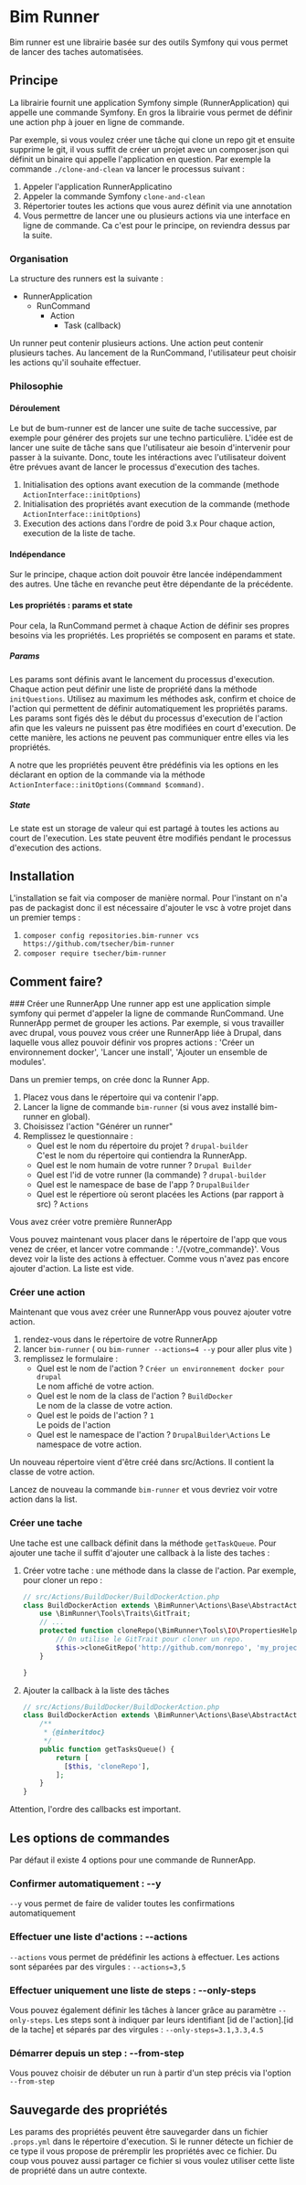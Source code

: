 # Bim Runner
 Bim runner est une librairie basée sur des outils Symfony qui vous 
 permet de lancer des taches automatisées.
 
 ## Principe 
La librairie fournit une application Symfony simple (RunnerApplication) qui appelle une commande Symfony.
En gros la librairie vous permet de définir une action php à jouer en ligne de commande.

Par exemple, si vous voulez créer une tâche qui clone un repo git et ensuite supprime le git, 
il vous suffit de créer un projet avec un composer.json qui définit un binaire qui appelle l'application en question.
Par exemple la commande `./clone-and-clean` va lancer le processus suivant :
1. Appeler l'application RunnerApplicatino
2. Appeler la commande Symfony `clone-and-clean`
3. Répertorier toutes les actions que vous aurez définit via une annotation
4. Vous permettre de lancer une ou plusieurs actions via une interface en ligne de commande.
Ca c'est pour le principe, on reviendra dessus par la suite.

### Organisation
La structure des runners est la suivante : 
- RunnerApplication
    - RunCommand
        - Action
            - Task (callback)
 
Un runner peut contenir plusieurs actions. Une action peut contenir plusieurs taches.
Au lancement de la RunCommand, l'utilisateur peut choisir les actions qu'il souhaite effectuer.
 

### Philosophie

#### Déroulement
Le but de bum-runner est de lancer une suite de tache successive, par exemple pour générer des projets
sur une techno particulière. 
L'idée est de lancer une suite de tâche sans que l'utilisateur aie besoin d'intervenir pour passer à la suivante.
Donc, toute les intéractions avec l'utilisateur doivent être prévues avant de lancer le processus d'execution des taches.

1. Initialisation des options avant execution de la commande (methode `ActionInterface::initOptions`)
2. Initialisation des propriétés avant execution de la commande (methode `ActionInterface::initOptions`)
3. Execution des actions dans l'ordre de poid
    3.x Pour chaque action, execution de la liste de tache.

#### Indépendance 
Sur le principe, chaque action doit pouvoir être lancée indépendamment des autres. Une tâche en revanche peut être dépendante de la précédente.

#### Les propriétés : params et state
Pour cela, la RunCommand permet à chaque Action de définir ses propres besoins via les propriétés.
Les propriétés se composent en params et state.

##### Params
Les params sont définis avant le lancement du processus d'execution. Chaque action peut définir une liste de propriété
dans la méthode `initQuestions`. Utilisez au maximum les méthodes ask, confirm et choice de l'action qui permettent de définir
automatiquement les propriétés params. Les params sont figés dès le début du processus d'execution de l'action
afin que les valeurs ne puissent pas être modifiées en court d'execution. De cette manière, les actions ne peuvent pas 
communiquer entre elles via les propriétés.

A notre que les propriétés peuvent être prédéfinis via les options en les déclarant en option de la commande via la méthode `ActionInterface::initOptions(Commmand $command)`.

##### State
Le state est un storage de valeur qui est partagé à toutes les actions au court de l'execution.
Les state peuvent être modifiés pendant le processus d'execution des actions.


 
 ## Installation
 L'installation se fait via composer de manière normal. Pour l'instant on n'a pas de packagist
 donc il est nécessaire d'ajouter le vsc à votre projet dans un premier temps :
 1. `composer config repositories.bim-runner vcs https://github.com/tsecher/bim-runner`
 2. `composer require tsecher/bim-runner`
 
 ## Comment faire?
 ### Créer une RunnerApp
 Une runner app est une application simple symfony qui permet d'appeler la ligne de commande RunCommand.
 Une RunnerApp permet de grouper les actions. 
 Par exemple, si vous travailler avec drupal, vous pouvez vous créer une RunnerApp liée à Drupal, dans laquelle vous
 allez pouvoir définir vos propres actions : 'Créer un environnement docker', 'Lancer une install', 'Ajouter un ensemble de modules'.
 
 Dans un premier temps, on crée donc la Runner App.
 1. Placez vous dans le répertoire qui va contenir l'app.
 2. Lancer la ligne de commande `bim-runner` (si vous avez installé bim-runner en global).
 3. Choisissez l'action "Générer un runner"
 4. Remplissez le questionnaire : 
    - Quel est le nom du répertoire du projet ? `drupal-builder`  
    C'est le nom du répertoire qui contiendra la RunnerApp.
    - Quel est le nom humain de votre runner ? `Drupal Builder`
    - Quel est l'id de votre runner (la commande) ? `drupal-builder`
    - Quel est le namespace de base de l'app ? `DrupalBuilder`
    - Quel est le répertiore où seront placées les Actions (par rapport à src) ? `Actions`
 
Vous avez créer votre première RunnerApp

Vous pouvez maintenant vous placer dans le répertoire de l'app que vous venez de créer, et lancer votre commande : 
'./{votre_commande}'. Vous devez voir la liste des actions à effectuer. Comme vous n'avez pas encore ajouter d'action. La liste est vide.


### Créer une action
Maintenant que vous avez créer une RunnerApp vous pouvez ajouter votre action.

1. rendez-vous dans le répertoire de votre RunnerApp
2. lancer `bim-runner` ( ou `bim-runner --actions=4 --y` pour aller plus vite )
3. remplissez le formulaire :
    - Quel est le nom de l'action ? `Créer un environnement docker pour drupal`  
    Le nom affiché de votre action. 
    - Quel est le nom de la class de l'action ? `BuildDocker`  
      Le nom de la classe de votre action.
    - Quel est le poids de l'action ? `1`  
      Le poids de l'action 
    - Quel est le namespace de l'action ? `DrupalBuilder\Actions`
    Le namespace de votre action.  
     
Un nouveau répertoire vient d'être créé dans src/Actions. Il contient la classe
de votre action.

Lancez de nouveau la commande `bim-runner` et vous devriez voir votre action dans la list.

### Créer une tache
Une tache est une callback définit dans la méthode `getTaskQueue`. Pour ajouter une tache il suffit d'ajouter une callback à la liste des taches : 
1. Créer votre tache : une méthode dans la classe de l'action. Par exemple, pour cloner un repo :   
    ```php
    // src/Actions/BuildDocker/BuildDockerAction.php
    class BuildDockerAction extends \BimRunner\Actions\Base\AbstractAction{
        use \BimRunner\Tools\Traits\GitTrait;
        // ...
        protected function cloneRepo(\BimRunner\Tools\IO\PropertiesHelperInterface $propertiesHelper){
            // On utilise le GitTrait pour cloner un repo.
            $this->cloneGitRepo('http://github.com/monrepo', 'my_project', '1.0.0');
        }
    
    }
    ```
2. Ajouter la callback à la liste des tâches
    ```php
    // src/Actions/BuildDocker/BuildDockerAction.php
    class BuildDockerAction extends \BimRunner\Actions\Base\AbstractAction{
        /**
         * {@inheritdoc}
         */
        public function getTasksQueue() {
            return [
              [$this, 'cloneRepo'],
            ];
        }    
    }
    ```
   
 Attention, l'ordre des callbacks est important.


## Les options de commandes
Par défaut il existe 4 options pour une commande de RunnerApp.

### Confirmer automatiquement : --y
`--y` vous permet de faire de valider toutes les confirmations automatiquement

### Effectuer une liste d'actions : --actions
`--actions` vous permet de prédéfinir les actions à effectuer. Les actions sont séparées par 
des virgules : ` --actions=3,5 `

### Effectuer uniquement une liste de steps : --only-steps
Vous pouvez également définir les tâches à lancer grâce au paramètre `--only-steps`. Les steps sont à indiquer par leurs
identifiant [id de l'action].[id de la tache] et séparés par des virgules : `--only-steps=3.1,3.3,4.5` 

### Démarrer depuis un step : --from-step
Vous pouvez choisir de débuter un run à partir d'un step précis via l'option `--from-step`


## Sauvegarde des propriétés
Les params des propriétés peuvent être sauvegarder dans un fichier `.props.yml` dans le répertoire d'execution.
Si le runner détecte un fichier de ce type il vous propose de préremplir les propriétés avec ce fichier.
Du coup vous pouvez aussi partager ce fichier si vous voulez utiliser cette liste de propriété dans un autre contexte.
